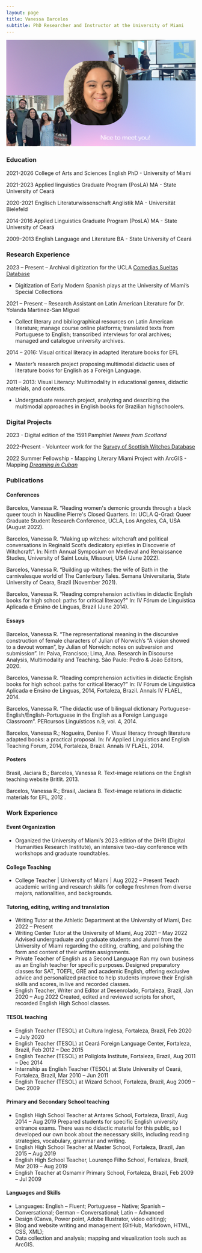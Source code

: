 ```yaml
---
layout: page
title: Vanessa Barcelos
subtitle: PhD Researcher and Instructor at the University of Miami
---
```

![Thumb](thumb.png)

### Education

2021-2026 College of Arts and Sciences English PhD - University of Miami

2021-2023 Applied linguistics Graduate Program (PosLA) MA - State University of Ceará

2020-2021 Englisch Literaturwissenschaft Anglistik MA - Universität Bielefeld

2014-2016 Applied Linguistics Graduate Program (PosLA) MA - State University of Ceará

2009–2013 English Language and Literature BA - State University of Ceará

### Research Experience
2023 – Present – Archival digitization for the UCLA [Comedias Sueltas Database](https://www.comediassueltasusa.org/)
- Digitization of Early Modern Spanish plays at the University of Miami’s Special Collections

2021 – Present – Research Assistant on Latin American Literature for Dr. Yolanda Martinez-San Miguel
- Collect literary and bibliographical resources on Latin American literature; manage course online platforms; translated texts from Portuguese to English; transcribed interviews for oral archives; managed and catalogue university archives.

2014 – 2016: Visual critical literacy in adapted literature books for EFL
- Master’s research project proposing multimodal didactic uses of literature books for English as a Foreign Language.

2011 – 2013: Visual Literacy: Multimodality in educational genres, didactic materials, and contexts.
- Undergraduate research project, analyzing and describing the multimodal approaches in English books for Brazilian highschoolers.

### Digital Projects

2023 - Digital edition of the 1591 Pamphlet _Newes from Scotland_

2022-Present - Volunteer work for the [Survey of Scottish Witches Database](https://witches.shca.ed.ac.uk/index.cfm?fuseaction=home.main)

2022 Summer Fellowship - Mapping Literary Miami Project with ArcGIS - Mapping [_Dreaming in Cuban_](https://storymaps.arcgis.com/stories/f82a7f09276f4dbb96b5784bfd5e479d)

### Publications
#### Conferences
Barcelos, Vanessa R. “Reading women's demonic grounds through a black queer touch in Naudline Pierre's Closed Quarters. In: UCLA Q-Grad: Queer Graduate Student Research Conference, UCLA, Los Angeles, CA, USA (August 2022).

Barcelos, Vanessa R. “Making up witches: witchcraft and political conversations in Reginald Scot’s dedicatory epistles in Discoverie of Witchcraft”. In: Ninth Annual Symposium on Medieval and Renaissance Studies, University of Saint Louis, Missouri, USA (June 2022).

Barcelos, Vanessa R. “Building up witches: the wife of Bath in the carnivalesque world of The Canterbury Tales. Semana Universitaria, State University of Ceara, Brazil (November 2021).

Barcelos, Vanessa R. “Reading comprehension activities in didactic English books for high school: paths for critical literacy?” In: IV Fórum de Linguística Aplicada e Ensino de Línguas, Brazil (June 2014).

#### Essays
Barcelos, Vanessa R. “The representational meaning in the discursive construction of female characters of Julian of Norwich’s “A vision showed to a devout woman”, by Julian of Norwich: notes on subversion and submission”. In: Paiva, Francisco; Lima, Ana. Research in Discourse Analysis, Multimodality and Teaching. São Paulo: Pedro & João Editors, 2020.

Barcelos, Vanessa R. “Reading comprehension activities in didactic English books for high school: paths for critical literacy?” In: IV Fórum de Linguística Aplicada e Ensino de Línguas, 2014, Fortaleza, Brazil. Annals IV FLAEL, 2014.

Barcelos, Vanessa R. “The didactic use of bilingual dictionary Portuguese-English/English-Portuguese in the English as a Foreign Language Classroom”. PERcursos Linguísticos n.9, vol. 4, 2014.

Barcelos, Vanessa R.; Nogueira, Denise F. Visual literacy through literature adapted books: a practical proposal. In: IV Applied Linguistics and English Teaching Forum, 2014, Fortaleza, Brazil. Annals IV FLAEL, 2014.


#### Posters

Brasil, Jaciara B.; Barcelos, Vanessa R. Text-image relations on the English teaching website Britlit. 2013.

Barcelos, Vanessa R.; Brasil, Jaciara B. Text-image relations in didactic materials for EFL, 2012 .

### Work Experience

#### Event Organization
- Organized the University of Miami’s 2023 edition of the DHRI (Digital Humanities Research Institute), an intensive two-day conference with workshops and graduate roundtables.

#### College Teaching
- College Teacher | University of Miami | Aug 2022 – Present
Teach academic writing and research skills for college freshmen from diverse majors, nationalities, and backgrounds.

#### Tutoring, editing, writing and translation
- Writing Tutor at the Athletic Department at the University of Miami, Dec 2022 – Present
- Writing Center Tutor at the University of Miami, Aug 2021 – May 2022
Advised undergraduate and graduate students and alumni from the University of Miami regarding the editing, crafting, and polishing the form and content of their written assignments.
- Private Teacher of English as a Second Language
Ran my own business as an English teacher for specific purposes. Designed preparatory classes for SAT, TOEFL, GRE and academic English, offering exclusive advice and personalized practice to help students improve their English skills and scores, in live and recorded classes.
- English Teacher, Writer and Editor at Desenrolado, Fortaleza, Brazil, Jan 2020 – Aug 2022
Created, edited and reviewed scripts for short, recorded English High School classes.

#### TESOL teaching
- English Teacher (TESOL) at Cultura Inglesa, Fortaleza, Brazil, Feb 2020 – July 2020
- English Teacher (TESOL) at Ceará Foreign Language Center, Fortaleza, Brazil, Feb 2012 – Dec 2015
- English Teacher (TESOL) at Poliglota Institute, Fortaleza, Brazil, Aug 2011 – Dec 2014
- Internship as English Teacher (TESOL) at State University of Ceará, Fortaleza, Brazil, Mar 2010 – Jun 2011
- English Teacher (TESOL) at Wizard School, Fortaleza, Brazil, Aug 2009 – Dec 2009

#### Primary and Secondary School teaching
- English High School Teacher at Antares School, Fortaleza, Brazil, Aug 2014 – Aug 2019
Prepared students for specific English university entrance exams. There was no didactic material for this public, so I developed our own book about the necessary skills, including reading strategies, vocabulary, grammar and writing.
- English High School Teacher at Master School, Fortaleza, Brazil, Jan 2015 – Aug 2019
- English High School Teacher, Lourenço Filho School, Fortaleza, Brazil, Mar 2019 – Aug 2019
- English Teacher at Osmamir Primary School, Fortaleza, Brazil, Feb 2009 – Jul 2009

#### Languages and Skills
- Languages: English – Fluent; Portuguese – Native; Spanish – Conversational; German – Conversational; Latin – Advanced
- Design (Canva, Power point, Adobe Illustrator, video editing);
- Blog and website writing and management (GitHub, Markdown, HTML, CSS, XML);
- Data collection and analysis; mapping and visualization tools such as ArcGIS.
